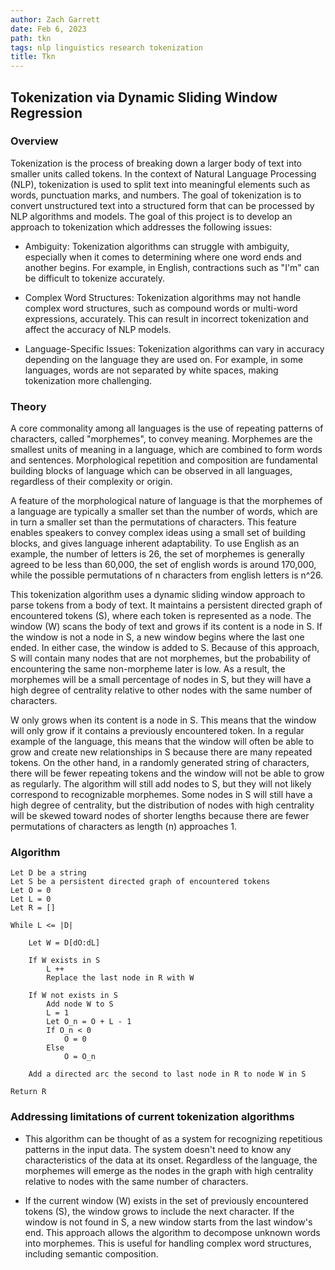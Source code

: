 ```yaml
---
author: Zach Garrett
date: Feb 6, 2023
path: tkn
tags: nlp linguistics research tokenization
title: Tkn
---
```


## Tokenization via Dynamic Sliding Window Regression

### Overview

Tokenization is the process of breaking down a larger body of text into smaller units called tokens. In the context of Natural Language Processing (NLP), tokenization is used to split text into meaningful elements such as words, punctuation marks, and numbers. The goal of tokenization is to convert unstructured text into a structured form that can be processed by NLP algorithms and models. The goal of this project is to develop an approach to tokenization which addresses the following issues:

- Ambiguity: Tokenization algorithms can struggle with ambiguity, especially when it comes to determining where one word ends and another begins. For example, in English, contractions such as "I'm" can be difficult to tokenize accurately.

- Complex Word Structures: Tokenization algorithms may not handle complex word structures, such as compound words or multi-word expressions, accurately. This can result in incorrect tokenization and affect the accuracy of NLP models.

- Language-Specific Issues: Tokenization algorithms can vary in accuracy depending on the language they are used on. For example, in some languages, words are not separated by white spaces, making tokenization more challenging.


### Theory

A core commonality among all languages is the use of repeating patterns of characters, called "morphemes", to convey meaning. Morphemes are the smallest units of meaning in a language, which are combined to form words and sentences. Morphological repetition and composition are fundamental building blocks of language which can be observed in all languages, regardless of their complexity or origin.

A feature of the morphological nature of language is that the morphemes of a language are typically a smaller set than the number of words, which are in turn a smaller set than the permutations of characters. This feature enables speakers to convey complex ideas using a small set of building blocks, and gives language inherent adaptability. To use English as an example, the number of letters is 26, the set of morphemes is generally agreed to be less than 60,000, the set of english words is around 170,000, while the possible permutations of n characters from english letters is n^26.

This tokenization algorithm uses a dynamic sliding window approach to parse tokens from a body of text. It maintains a persistent directed graph of encountered tokens (S), where each token is represented as a node. The window (W) scans the body of text and grows if its content is a node in S. If the window is not a node in S, a new window begins where the last one ended. In either case, the window is added to S. Because of this approach, S will contain many nodes that are not morphemes, but the probability of encountering the same non-morpheme later is low. As a result, the morphemes will be a small percentage of nodes in S, but they will have a high degree of centrality relative to other nodes with the same number of characters.

W only grows when its content is a node in S. This means that the window will only grow if it contains a previously encountered token. In a regular example of the language, this means that the window will often be able to grow and create new relationships in S because there are many repeated tokens. On the other hand, in a randomly generated string of characters, there will be fewer repeating tokens and the window will not be able to grow as regularly. The algorithm will still add nodes to S, but they will not likely correspond to recognizable morphemes. Some nodes in S will still have a high degree of centrality, but the distribution of nodes with high centrality will be skewed toward nodes of shorter lengths because there are fewer permutations of characters as length (n) approaches 1.

### Algorithm

```
Let D be a string
Let S be a persistent directed graph of encountered tokens
Let O = 0
Let L = 0
Let R = []

While L <= |D|

    Let W = D[dO:dL]

    If W exists in S
        L ++
        Replace the last node in R with W

    If W not exists in S
        Add node W to S
        L = 1
        Let O_n = O + L - 1
        If O_n < 0
            O = 0
        Else
            O = O_n

    Add a directed arc the second to last node in R to node W in S

Return R
```

### Addressing limitations of current tokenization algorithms

- This algorithm can be thought of as a system for recognizing repetitious patterns in the input data. The system doesn't need to know any characteristics of the data at its onset. Regardless of the language, the morphemes will emerge as the nodes in the graph with high centrality relative to nodes with the same number of characters.

- If the current window (W) exists in the set of previously encountered tokens (S), the window grows to include the next character. If the window is not found in S, a new window starts from the last window's end. This approach allows the algorithm to decompose unknown words into morphemes. This is useful for handling complex word structures, including semantic composition.

